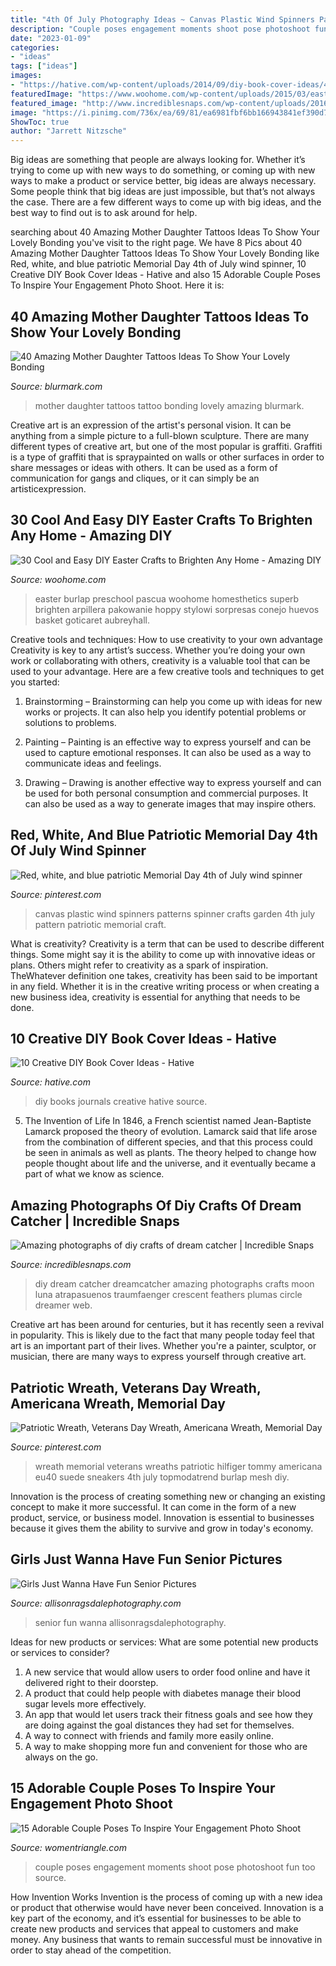 ```yaml
---
title: "4th Of July Photography Ideas ~ Canvas Plastic Wind Spinners Patterns Spinner Crafts Garden 4th July Pattern Patriotic Memorial Craft"
description: "Couple poses engagement moments shoot pose photoshoot fun too source"
date: "2023-01-09"
categories:
- "ideas"
tags: ["ideas"]
images:
- "https://hative.com/wp-content/uploads/2014/09/diy-book-cover-ideas/4-old-books-make-great-journals.jpg"
featuredImage: "https://www.woohome.com/wp-content/uploads/2015/03/easter-decoration-crafts-woohome-21.jpg"
featured_image: "http://www.incrediblesnaps.com/wp-content/uploads/2016/03/Dreamcatcher-DIY-15-600x800.jpg"
image: "https://i.pinimg.com/736x/ea/69/81/ea6981fbf6bb166943841ef390d7e4cd--plastic-canvas-wind-spinners-red-white-blue.jpg"
ShowToc: true
author: "Jarrett Nitzsche"
---
```



Big ideas are something that people are always looking for. Whether it’s trying to come up with new ways to do something, or coming up with new ways to make a product or service better, big ideas are always necessary. Some people think that big ideas are just impossible, but that’s not always the case. There are a few different ways to come up with big ideas, and the best way to find out is to ask around for help.

	

		
searching about 40 Amazing Mother Daughter Tattoos Ideas To Show Your Lovely Bonding you've visit to the right page. We have 8 Pics about 40 Amazing Mother Daughter Tattoos Ideas To Show Your Lovely Bonding like Red, white, and blue patriotic Memorial Day 4th of July wind spinner, 10 Creative DIY Book Cover Ideas - Hative and also 15 Adorable Couple Poses To Inspire Your Engagement Photo Shoot. Here it is:
		
    
## 40 Amazing Mother Daughter Tattoos Ideas To Show Your Lovely Bonding

<img loading=lazy src="https://www.blurmark.com/wp-content/uploads/2017/03/Mother-Daughter-Tattoo-Design-27.jpg" onerror="this.onerror=null;this.src='https://tse2.mm.bing.net/th?id=OIP.y_87L-mrZ-EY2cZ5QJa-aAHaJ4&amp;pid=15.1';" alt="40 Amazing Mother Daughter Tattoos Ideas To Show Your Lovely Bonding">

_Source: blurmark.com_

>mother daughter tattoos tattoo bonding lovely amazing blurmark. 

	

Creative art is an expression of the artist's personal vision. It can be anything from a simple picture to a full-blown sculpture. There are many different types of creative art, but one of the most popular is graffiti. Graffiti is a type of graffiti that is spraypainted on walls or other surfaces in order to share messages or ideas with others. It can be used as a form of communication for gangs and cliques, or it can simply be an artisticexpression.

    
## 30 Cool And Easy DIY Easter Crafts To Brighten Any Home - Amazing DIY

<img loading=lazy src="https://www.woohome.com/wp-content/uploads/2015/03/easter-decoration-crafts-woohome-21.jpg" onerror="this.onerror=null;this.src='https://tse2.mm.bing.net/th?id=OIP.smWOp4GPl8S-Vd5C2YCMLQHaKN&amp;pid=15.1';" alt="30 Cool and Easy DIY Easter Crafts to Brighten Any Home - Amazing DIY">

_Source: woohome.com_

>easter burlap preschool pascua woohome homesthetics superb brighten arpillera pakowanie hoppy stylowi sorpresas conejo huevos basket goticaret aubreyhall. 

	

Creative tools and techniques: How to use creativity to your own advantage
Creativity is key to any artist’s success. Whether you’re doing your own work or collaborating with others, creativity is a valuable tool that can be used to your advantage. Here are a few creative tools and techniques to get you started:
1. Brainstorming – Brainstorming can help you come up with ideas for new works or projects. It can also help you identify potential problems or solutions to problems.

2. Painting – Painting is an effective way to express yourself and can be used to capture emotional responses. It can also be used as a way to communicate ideas and feelings.

3. Drawing – Drawing is another effective way to express yourself and can be used for both personal consumption and commercial purposes. It can also be used as a way to generate images that may inspire others.


    
## Red, White, And Blue Patriotic Memorial Day 4th Of July Wind Spinner

<img loading=lazy src="https://i.pinimg.com/736x/ea/69/81/ea6981fbf6bb166943841ef390d7e4cd--plastic-canvas-wind-spinners-red-white-blue.jpg" onerror="this.onerror=null;this.src='https://tse4.mm.bing.net/th?id=OIP.KUXMbs5VYjgnooRu_BvxuAHaWV&amp;pid=15.1';" alt="Red, white, and blue patriotic Memorial Day 4th of July wind spinner">

_Source: pinterest.com_

>canvas plastic wind spinners patterns spinner crafts garden 4th july pattern patriotic memorial craft. 

	

What is creativity?
Creativity is a term that can be used to describe different things. Some might say it is the ability to come up with innovative ideas or plans. Others might refer to creativity as a spark of inspiration. TheWhatever definition one takes, creativity has been said to be important in any field. Whether it is in the creative writing process or when creating a new business idea, creativity is essential for anything that needs to be done.

    
## 10 Creative DIY Book Cover Ideas - Hative

<img loading=lazy src="https://hative.com/wp-content/uploads/2014/09/diy-book-cover-ideas/4-old-books-make-great-journals.jpg" onerror="this.onerror=null;this.src='https://tse3.mm.bing.net/th?id=OIP.eWOE_esJZnOiewwDMmULugHaJ4&amp;pid=15.1';" alt="10 Creative DIY Book Cover Ideas - Hative">

_Source: hative.com_

>diy books journals creative hative source. 

	

5. The Invention of Life
In 1846, a French scientist named Jean-Baptiste Lamarck proposed the theory of evolution. Lamarck said that life arose from the combination of different species, and that this process could be seen in animals as well as plants. The theory helped to change how people thought about life and the universe, and it eventually became a part of what we know as science.

    
## Amazing Photographs Of Diy Crafts Of Dream Catcher | Incredible Snaps

<img loading=lazy src="http://www.incrediblesnaps.com/wp-content/uploads/2016/03/Dreamcatcher-DIY-15-600x800.jpg" onerror="this.onerror=null;this.src='https://tse1.mm.bing.net/th?id=OIP.WT276Bww7yGrXemuTTVzEQHaJ4&amp;pid=15.1';" alt="Amazing photographs of diy crafts of dream catcher | Incredible Snaps">

_Source: incrediblesnaps.com_

>diy dream catcher dreamcatcher amazing photographs crafts moon luna atrapasuenos traumfaenger crescent feathers plumas circle dreamer web. 

	

Creative art has been around for centuries, but it has recently seen a revival in popularity. This is likely due to the fact that many people today feel that art is an important part of their lives. Whether you're a painter, sculptor, or musician, there are many ways to express yourself through creative art.

    
## Patriotic Wreath, Veterans Day Wreath, Americana Wreath, Memorial Day

<img loading=lazy src="https://i.pinimg.com/736x/dd/2c/cf/dd2ccf554adf92429e9c1827f863ade2.jpg" onerror="this.onerror=null;this.src='https://tse3.mm.bing.net/th?id=OIP.y5w_iY9ncJbIzBfJsWTP-wHaJ3&amp;pid=15.1';" alt="Patriotic Wreath, Veterans Day Wreath, Americana Wreath, Memorial Day">

_Source: pinterest.com_

>wreath memorial veterans wreaths patriotic hilfiger tommy americana eu40 suede sneakers 4th july topmodatrend burlap mesh diy. 

	

Innovation is the process of creating something new or changing an existing concept to make it more successful. It can come in the form of a new product, service, or business model. Innovation is essential to businesses because it gives them the ability to survive and grow in today's economy.

    
## Girls Just Wanna Have Fun Senior Pictures

<img loading=lazy src="https://allisonragsdalephotography.com/wp-content/uploads/2012/06/DSC7202-Edit.jpg" onerror="this.onerror=null;this.src='https://tse3.mm.bing.net/th?id=OIP.QY-39TohNMNelIMHD4UiswHaLI&amp;pid=15.1';" alt="Girls Just Wanna Have Fun Senior Pictures">

_Source: allisonragsdalephotography.com_

>senior fun wanna allisonragsdalephotography. 

	

Ideas for new products or services: What are some potential new products or services to consider?
1. A new service that would allow users to order food online and have it delivered right to their doorstep.
2. A product that could help people with diabetes manage their blood sugar levels more effectively.
3. An app that would let users track their fitness goals and see how they are doing against the goal distances they had set for themselves.
4. A way to connect with friends and family more easily online.
5. A way to make shopping more fun and convenient for those who are always on the go.

    
## 15 Adorable Couple Poses To Inspire Your Engagement Photo Shoot

<img loading=lazy src="https://www.womentriangle.com/wp-content/uploads/2016/07/chilling-moments.jpg" onerror="this.onerror=null;this.src='https://tse2.mm.bing.net/th?id=OIP.KA-NfKEm_FX8jFpSRKJGJgHaLH&amp;pid=15.1';" alt="15 Adorable Couple Poses To Inspire Your Engagement Photo Shoot">

_Source: womentriangle.com_

>couple poses engagement moments shoot pose photoshoot fun too source. 

	

How Invention Works
Invention is the process of coming up with a new idea or product that otherwise would have never been conceived. Innovation is a key part of the economy, and it’s essential for businesses to be able to create new products and services that appeal to customers and make money. Any business that wants to remain successful must be innovative in order to stay ahead of the competition.

